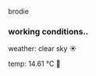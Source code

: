 brodie

<!--weather_start-->
### working conditions..

weather: clear sky ☀️

temp: 14.61 °C 👕

<!--weather_end-->
